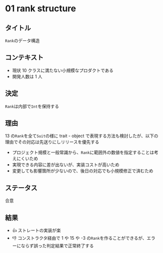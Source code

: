 # 01 rank structure
## タイトル
`Rank`のデータ構造

## コンテキスト
+ 現状 10 クラスに満たない小規模なプロダクトである
+ 開発人数は 1 人

## 決定
`Rank`は内部で`Int`を保持する

## 理由
13 の`Rank`を全て`Suit`の様に trait - object で表現する方法も検討したが、以下の理由でその対応は先送りにしリリースを優先する

+ プロジェクト規模と一般常識から、`Rank`に範囲外の数値を指定することは考えにくいため
+ 実現できる内容に差が出ないが、実装コストが高いため
+ 変更しても影響箇所が少ないので、後日の対応でも小規模修正で済むため

## ステータス
合意

## 結果
+ :+1: ストレートの実装が楽
+ :-1: コンストラクタ経由で 1 や 15 や -3 の`Rank`を作ることができるが、エラーにならず誤った判定結果で正常終了する

